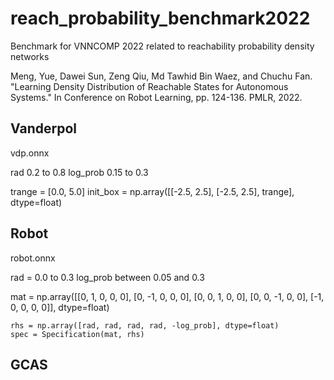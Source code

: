 # reach_probability_benchmark2022
Benchmark for VNNCOMP 2022 related to reachability probability density networks

Meng, Yue, Dawei Sun, Zeng Qiu, Md Tawhid Bin Waez, and Chuchu Fan. "Learning Density Distribution of Reachable States for Autonomous Systems." In Conference on Robot Learning, pp. 124-136. PMLR, 2022.

## Vanderpol
vdp.onnx

rad 0.2 to 0.8
log_prob 0.15 to 0.3

trange = [0.0, 5.0]
init_box = np.array([[-2.5, 2.5], [-2.5, 2.5], trange], dtype=float)

## Robot
robot.onnx

rad = 0.0 to 0.3
log_prob between 0.05 and 0.3

 mat = np.array([[0, 1, 0, 0, 0], [0, -1, 0, 0, 0], [0, 0, 1, 0, 0], [0, 0, -1, 0, 0], [-1, 0, 0, 0, 0]], dtype=float)
 
 
    rhs = np.array([rad, rad, rad, rad, -log_prob], dtype=float)
    spec = Specification(mat, rhs)
    
## GCAS

